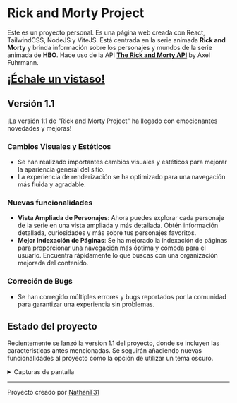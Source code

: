 # Rick and Morty Project

Este es un proyecto personal. Es una página web creada con React, TailwindCSS, NodeJS y ViteJS. Está centrada en la serie animada <b>Rick and Morty</b> y brinda información sobre los personajes y mundos de la serie animada de <b>HBO</b>. Hace uso de la API <b target="_blank">[The Rick and Morty API](https://rickandmortyapi.com/)</b> by Axel Fuhrmann.

<b target="_blank" style="font-size: 1.5rem">[¡Échale un vistaso!](https://nathant31.github.io/Rick-and-Morty_Project/)</b>

## Versión 1.1

¡La versión 1.1 de "Rick and Morty Project" ha llegado con emocionantes novedades y mejoras!

### Cambios Visuales y Estéticos

- Se han realizado importantes cambios visuales y estéticos para mejorar la apariencia general del sitio.
- La experiencia de renderización se ha optimizado para una navegación más fluida y agradable.

### Nuevas funcionalidades

- <b>Vista Ampliada de Personajes</b>: Ahora puedes explorar cada personaje de la serie en una vista ampliada y más detallada. Obtén información detallada, curiosidades y más sobre tus personajes favoritos.
- <b>Mejor Indexación de Páginas</b>: Se ha mejorado la indexación de páginas para proporcionar una navegación más óptima y cómoda para el usuario. Encuentra rápidamente lo que buscas con una organización mejorada del contenido.

### Correción de Bugs

- Se han corregido múltiples errores y bugs reportados por la comunidad para garantizar una experiencia sin problemas.

## Estado del proyecto

Recientemente se lanzó la version 1.1 del proyecto, donde se incluyen las caracteristicas antes mencionadas. Se seguirán añadiendo nuevas funcionalidades al proyecto cómo la opción de utilizar un tema oscuro.

<details>
<summary>Capturas de pantalla</summary>

### Macbook Pro

<center>
<img src="https://imgur.com/3FTmfaN.jpg" alt="Macbook Pro Home">
<img src="https://imgur.com/YxENNCC.jpg" alt="Macbook Pro Characters">
<img src="https://imgur.com/oTn9p7L.jpg" alt="Macbook Pro Locations">
</center>

---

### iPad

<center>
    <img src="https://imgur.com/D1BU9Xv.jpg" alt="iPad Home" width="">
</center>

---

### iPhone 12 Pro

<center>
    <img src="https://imgur.com/YwNlBc6.jpg" alt="iPhone 12 Pro Home" width="">
</center>
</details>

---

Proyecto creado por <a href="https://github.com/NathanT31org" target="_blank">NathanT31</a>